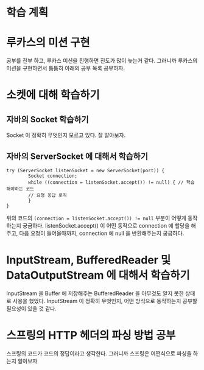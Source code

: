 # 학습 계획

# 루카스의 미션 구현 

공부를 전부 하고, 루카스 미션을 진행하면 진도가 많이 늦는거 같다.
그러니까 루카스의 미션을 구현하면서 틈틈히 아래의 공부 목록 공부하자.

# 소켓에 대해 학습하기

## 자바의 Socket 학습하기

Socket 이 정확히 무엇인지 모르고 있다. 잘 알아보자.

## 자바의 ServerSocket 에 대해서 학습하기

```text
try (ServerSocket listenSocket = new ServerSocket(port)) {
        Socket connection;
        while ((connection = listenSocket.accept()) != null) { // 학습해야하는 코드
        // 요청 응답 로직
        }
}
```
위의 코드의 `(connection = listenSocket.accept()) != null` 부분이 어떻게 동작하는지 궁금하다.
listenSocket.accept() 이 어떤 동작으로 connection 에 할당을 해주고, 다음 요청이 들어올때까지, connection 에 null 을 반환해주는지 궁금하다.

# InputStream, BufferedReader 및 DataOutputStream  에 대해서 학습하기

InputStream 을 Buffer 에 저장해주는 BufferedReader 을 아무것도 알지 못한 상태로 사용을 했었다.
InputStream 이 정확히 무엇인지, 어떤 방식으로 동작하는지 공부할 필요성이 있을 것 같다.

# 스프링의 HTTP 헤더의 파싱 방법 공부

스프링의 코드가 코드의 정답이라고 생각한다.
그러니까 스프링은 어떤식으로 파싱을 하는지 알아보자

